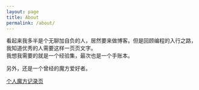 ```yaml
---
layout: page
title: About
permalink: /about/
---
```


看起来我多半是个无聊加自负的人，居然要来做博客。但是回顾编程的入行之路，我知道优秀的人需要这样一页页文字。  
我想我需要的就是一个经验集，最次也是一个手账本。  
  
另外，还是一个曾经的魔方爱好者。  
  
[个人魔方记录页](https://www.worldcubeassociation.org/persons/2009HUDI01)

